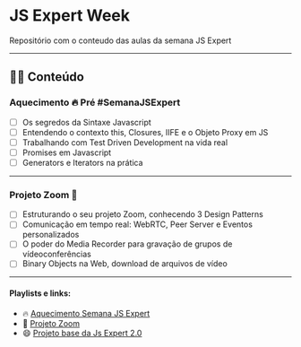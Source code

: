 # JS Expert Week
Repositório com o conteudo das aulas da semana JS Expert

---

## 👩‍🏫 Conteúdo 

### Aquecimento 🔥 Pré #SemanaJSExpert

- [ ] Os segredos da Sintaxe Javascript
- [ ] Entendendo o contexto this, Closures, IIFE e o Objeto Proxy em JS
- [ ] Trabalhando com Test Driven Development na vida real
- [ ] Promises em Javascript
- [ ] Generators e Iterators na prática

---

### Projeto Zoom 🤯

- [ ] Estruturando o seu projeto Zoom, conhecendo 3 Design Patterns
- [ ] Comunicação em tempo real: WebRTC, Peer Server e Eventos personalizados
- [ ] O poder do Media Recorder para gravação de grupos de vídeoconferências
- [ ] Binary Objects na Web, download de arquivos de vídeo

---

#### Playlists e links:

- 🔥 [Aquecimento Semana JS Expert](https://www.youtube.com/playlist?list=PLqFwRPueWb5evwLz8woHQ1Ay78yDlUvtv)
- 🤯 [Projeto Zoom](https://javascriptexpert.com.br/lc_jan21_aulas?blog=2kvfihemb&video=xzvtdgx2)
- 😄 [Projeto base da Js Expert 2.0](https://github.com/ErickWendel/jsexpert02-skeleton-ew)